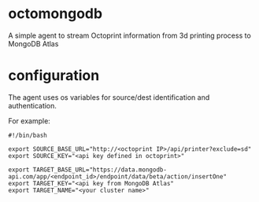 # octomongodb
A simple agent to stream Octoprint information from 3d printing process to MongoDB Atlas

# configuration

The agent uses os variables for source/dest identification and authentication.

For example:
```
#!/bin/bash

export SOURCE_BASE_URL="http://<octoprint IP>/api/printer?exclude=sd"
export SOURCE_KEY="<api key defined in octoprint>"

export TARGET_BASE_URL="https://data.mongodb-api.com/app/<endpoint_id>/endpoint/data/beta/action/insertOne"
export TARGET_KEY="<api key from MongoDB Atlas"
export TARGET_NAME="<your cluster name>" 
```